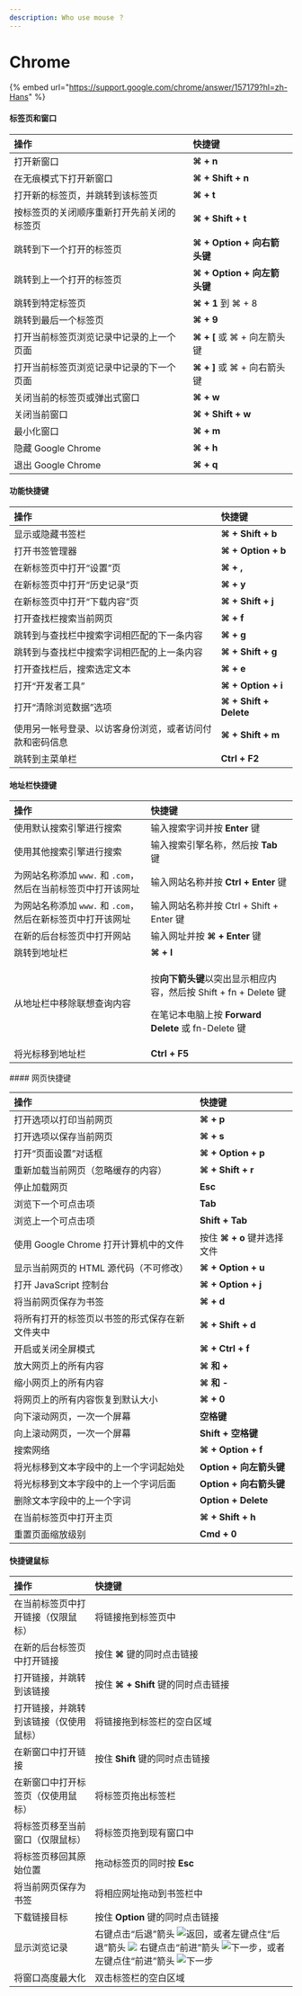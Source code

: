```yaml
---
description: Who use mouse ？
---
```


# Chrome



{% embed url="https://support.google.com/chrome/answer/157179?hl=zh-Hans" %}

#### 标签页和窗口

| **操作** | **快捷键** |
| :--- | :--- |
| 打开新窗口 | **⌘ + n** |
| 在无痕模式下打开新窗口 | **⌘ + Shift + n** |
| 打开新的标签页，并跳转到该标签页 | **⌘ + t** |
| 按标签页的关闭顺序重新打开先前关闭的标签页 | **⌘ + Shift + t** |
| 跳转到下一个打开的标签页 | **⌘ + Option + 向右箭头键** |
| 跳转到上一个打开的标签页 | **⌘ + Option + 向左箭头键** |
| 跳转到特定标签页 | **⌘ + 1** 到 ⌘ + 8 |
| 跳转到最后一个标签页 | **⌘ + 9** |
| 打开当前标签页浏览记录中记录的上一个页面 | **⌘ + \[** 或 ⌘ + 向左箭头键 |
| 打开当前标签页浏览记录中记录的下一个页面 | **⌘ + \]** 或 ⌘ + 向右箭头键 |
| 关闭当前的标签页或弹出式窗口 | **⌘ + w** |
| 关闭当前窗口 | **⌘ + Shift + w** |
| 最小化窗口 | **⌘ + m** |
| 隐藏 Google Chrome | **⌘ + h** |
| 退出 Google Chrome | **⌘ + q** |

#### 功能快捷键

| **操作** | **快捷键** |
| :--- | :--- |
| 显示或隐藏书签栏 | **⌘ + Shift + b** |
| 打开书签管理器 | **⌘ + Option + b** |
| 在新标签页中打开“设置”页 | **⌘ + ,** |
| 在新标签页中打开“历史记录”页 | **⌘ + y** |
| 在新标签页中打开“下载内容”页 | **⌘ + Shift + j** |
| 打开查找栏搜索当前网页 | **⌘ + f** |
| 跳转到与查找栏中搜索字词相匹配的下一条内容 | **⌘ + g** |
| 跳转到与查找栏中搜索字词相匹配的上一条内容 | **⌘ + Shift + g** |
| 打开查找栏后，搜索选定文本 | **⌘ + e** |
| 打开“开发者工具” | **⌘ + Option + i** |
| 打开“清除浏览数据”选项 | **⌘ + Shift + Delete** |
| 使用另一帐号登录、以访客身份浏览，或者访问付款和密码信息 | **⌘ + Shift + m** |
| 跳转到主菜单栏 | **Ctrl + F2** |

#### 地址栏快捷键

<table>
  <thead>
    <tr>
      <th style="text-align:left"><b>&#x64CD;&#x4F5C;</b>
      </th>
      <th style="text-align:left"><b>&#x5FEB;&#x6377;&#x952E;</b>
      </th>
    </tr>
  </thead>
  <tbody>
    <tr>
      <td style="text-align:left">&#x4F7F;&#x7528;&#x9ED8;&#x8BA4;&#x641C;&#x7D22;&#x5F15;&#x64CE;&#x8FDB;&#x884C;&#x641C;&#x7D22;</td>
      <td
      style="text-align:left">&#x8F93;&#x5165;&#x641C;&#x7D22;&#x5B57;&#x8BCD;&#x5E76;&#x6309; <b>Enter</b> &#x952E;</td>
    </tr>
    <tr>
      <td style="text-align:left">&#x4F7F;&#x7528;&#x5176;&#x4ED6;&#x641C;&#x7D22;&#x5F15;&#x64CE;&#x8FDB;&#x884C;&#x641C;&#x7D22;</td>
      <td
      style="text-align:left">&#x8F93;&#x5165;&#x641C;&#x7D22;&#x5F15;&#x64CE;&#x540D;&#x79F0;&#xFF0C;&#x7136;&#x540E;&#x6309;<b> Tab</b> &#x952E;</td>
    </tr>
    <tr>
      <td style="text-align:left">&#x4E3A;&#x7F51;&#x7AD9;&#x540D;&#x79F0;&#x6DFB;&#x52A0; <code>www.</code> &#x548C; <code>.com</code>&#xFF0C;&#x7136;&#x540E;&#x5728;&#x5F53;&#x524D;&#x6807;&#x7B7E;&#x9875;&#x4E2D;&#x6253;&#x5F00;&#x8BE5;&#x7F51;&#x5740;</td>
      <td
      style="text-align:left">&#x8F93;&#x5165;&#x7F51;&#x7AD9;&#x540D;&#x79F0;&#x5E76;&#x6309; <b>Ctrl + Enter</b> &#x952E;</td>
    </tr>
    <tr>
      <td style="text-align:left">&#x4E3A;&#x7F51;&#x7AD9;&#x540D;&#x79F0;&#x6DFB;&#x52A0; <code>www.</code> &#x548C; <code>.com</code>&#xFF0C;&#x7136;&#x540E;&#x5728;&#x65B0;&#x6807;&#x7B7E;&#x9875;&#x4E2D;&#x6253;&#x5F00;&#x8BE5;&#x7F51;&#x5740;</td>
      <td
      style="text-align:left">&#x8F93;&#x5165;&#x7F51;&#x7AD9;&#x540D;&#x79F0;&#x5E76;&#x6309; Ctrl
        + Shift + Enter &#x952E;</td>
    </tr>
    <tr>
      <td style="text-align:left">&#x5728;&#x65B0;&#x7684;&#x540E;&#x53F0;&#x6807;&#x7B7E;&#x9875;&#x4E2D;&#x6253;&#x5F00;&#x7F51;&#x7AD9;</td>
      <td
      style="text-align:left">&#x8F93;&#x5165;&#x7F51;&#x5740;&#x5E76;&#x6309; <b>&#x2318; + Enter</b> &#x952E;</td>
    </tr>
    <tr>
      <td style="text-align:left">&#x8DF3;&#x8F6C;&#x5230;&#x5730;&#x5740;&#x680F;</td>
      <td style="text-align:left"><b>&#x2318; + l</b>
      </td>
    </tr>
    <tr>
      <td style="text-align:left">&#x4ECE;&#x5730;&#x5740;&#x680F;&#x4E2D;&#x79FB;&#x9664;&#x8054;&#x60F3;&#x67E5;&#x8BE2;&#x5185;&#x5BB9;</td>
      <td
      style="text-align:left">
        <p>&#x6309;<b>&#x5411;&#x4E0B;&#x7BAD;&#x5934;&#x952E;</b>&#x4EE5;&#x7A81;&#x51FA;&#x663E;&#x793A;&#x76F8;&#x5E94;&#x5185;&#x5BB9;&#xFF0C;&#x7136;&#x540E;&#x6309;
          Shift + fn + Delete &#x952E;</p>
        <p>&#x5728;&#x7B14;&#x8BB0;&#x672C;&#x7535;&#x8111;&#x4E0A;&#x6309; <b>Forward Delete</b> &#x6216;
          fn-Delete &#x952E;</p>
        </td>
    </tr>
    <tr>
      <td style="text-align:left">&#x5C06;&#x5149;&#x6807;&#x79FB;&#x5230;&#x5730;&#x5740;&#x680F;</td>
      <td
      style="text-align:left"><b>Ctrl + F5</b>
        </td>
    </tr>
  </tbody>
</table>#### 网页快捷键

| **操作** | **快捷键** |
| :--- | :--- |
| 打开选项以打印当前网页 | **⌘ + p** |
| 打开选项以保存当前网页 | **⌘ + s** |
| 打开“页面设置”对话框 | **⌘ + Option + p** |
| 重新加载当前网页（忽略缓存的内容） | **⌘ + Shift + r** |
| 停止加载网页 | **Esc** |
| 浏览下一个可点击项 | **Tab** |
| 浏览上一个可点击项 | **Shift + Tab** |
| 使用 Google Chrome 打开计算机中的文件 | 按住 **⌘ + o** 键并选择文件 |
| 显示当前网页的 HTML 源代码（不可修改） | **⌘ + Option + u** |
| 打开 JavaScript 控制台 | **⌘ + Option + j** |
| 将当前网页保存为书签 | **⌘ + d** |
| 将所有打开的标签页以书签的形式保存在新文件夹中 | **⌘ + Shift + d** |
| 开启或关闭全屏模式 | **⌘ + Ctrl + f** |
| 放大网页上的所有内容 | **⌘ 和 +** |
| 缩小网页上的所有内容 | **⌘ 和 -** |
| 将网页上的所有内容恢复到默认大小 | **⌘ + 0** |
| 向下滚动网页，一次一个屏幕 | **空格键** |
| 向上滚动网页，一次一个屏幕 | **Shift + 空格键** |
| 搜索网络 | **⌘ + Option + f** |
| 将光标移到文本字段中的上一个字词起始处 | **Option + 向左箭头键** |
| 将光标移到文本字段中的上一个字词后面 | **Option + 向右箭头键** |
| 删除文本字段中的上一个字词 | **Option + Delete** |
| 在当前标签页中打开主页 | **⌘ + Shift + h** |
| 重置页面缩放级别 | **Cmd + 0** |

#### 快捷键鼠标

| **操作** | **快捷键** |
| :--- | :--- |
| 在当前标签页中打开链接（仅限鼠标） | 将链接拖到标签页中 |
| 在新的后台标签页中打开链接 | 按住 **⌘** 键的同时点击链接 |
| 打开链接，并跳转到该链接 | 按住 **⌘ + Shift** 键的同时点击链接 |
| 打开链接，并跳转到该链接（仅使用鼠标） | 将链接拖到标签栏的空白区域 |
| 在新窗口中打开链接 | 按住 **Shift** 键的同时点击链接 |
| 在新窗口中打开标签页（仅使用鼠标） | 将标签页拖出标签栏 |
| 将标签页移至当前窗口（仅限鼠标） | 将标签页拖到现有窗口中 |
| 将标签页移回其原始位置 | 拖动标签页的同时按 **Esc** |
| 将当前网页保存为书签 | 将相应网址拖动到书签栏中 |
| 下载链接目标 | 按住 **Option** 键的同时点击链接 |
| 显示浏览记录 | 右键点击“后退”箭头 ![&#x8FD4;&#x56DE;](//lh3.googleusercontent.com/u8GsV4Wm3XNjCmpc3qkbAIPf2Tmily1qNewCqzlV9L32bAeITAp7AWsD9IvYjJVjfx0=w18-h18)，或者左键点住“后退”箭头 ![](//storage.cloud.google.com/support-kms-prod/e3Ah5WJvvdXRATHqmIFLKrVv0mHywvnHd2hL)  右键点击“前进”箭头 ![&#x4E0B;&#x4E00;&#x6B65;](//lh3.googleusercontent.com/2XV3kvUf2fdl-UElXpPIVaqjdNC_fzLbBnWlPmj2_4BnsqX7pYcf-qF0n62Xo2ZxFg=w18-h18)，或者左键点住“前进”箭头 ![&#x4E0B;&#x4E00;&#x6B65;](//lh3.googleusercontent.com/2XV3kvUf2fdl-UElXpPIVaqjdNC_fzLbBnWlPmj2_4BnsqX7pYcf-qF0n62Xo2ZxFg=w18-h18) |
| 将窗口高度最大化 | 双击标签栏的空白区域 |

